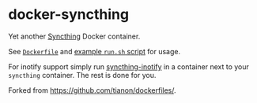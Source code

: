 # docker-syncthing

Yet another [Syncthing](https://syncthing.net/) Docker container.

See [`Dockerfile`](https://github.com/meonkeys/docker-syncthing/blob/master/Dockerfile) and [example `run.sh` script](https://github.com/meonkeys/docker-syncthing/blob/master/run.sh) for usage.

For inotify support simply run [syncthing-inotify](https://hub.docker.com/r/meonkeys/syncthing-inotify/) in a container next to your `syncthing` container. The rest is done for you.

Forked from <https://github.com/tianon/dockerfiles/>.
